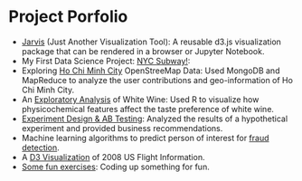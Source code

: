 
# Project Porfolio
* [Jarvis](https://github.com/LiChangNY/jarvis) (Just Another Visualization Tool): A reusable d3.js visualization package that can be rendered in a browser or Jupyter Notebook. 
* My First Data Science Project: [NYC Subway!](http://lichangny.github.io/NYC_subway/): 
* Exploring [Ho Chi Minh City](http://lichangny.github.io/MongoDB_OpenStreetMap/) OpenStreeMap Data: Used MongoDB and MapReduce to analyze the user contributions and geo-information of Ho Chi Minh City.
* An [Exploratory Analysis](http://lichangny.github.io/White-Wine-Analysis/) of White Wine: Used R to visualize how physicochemical features affect the taste preference of white wine.
* [Experiment Design & AB Testing](http://lichangny.github.io/AB_Testing/): Analyzed the results of a hypothetical experiment and provided business recommendations.
* Machine learning algorithms to predict person of interest for [fraud detection](http://lichangny.github.io/Eron_Fraud/).
* A [D3 Visualization](http://lichangny.github.io/US_Flight_2008/) of 2008 US Flight Information.
* [Some fun exercises](http://lichangny.github.io/fun_projects/): Coding up something for fun.
